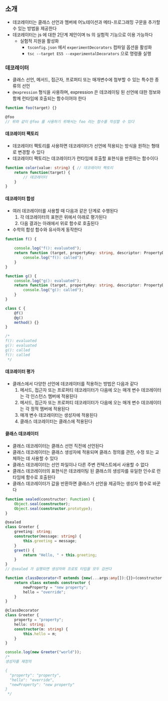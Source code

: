 ## 소개

* 데코레이터는 클래스 선언과 멤버에 어노테이션과 메타-프로그래밍 구문을 추가할 수 있는 방법을 제공한다
* 데코레이터는 js 에 대한 2단계 제안이며 ts 의 실험적 기능으로 이용 가능하다
  * 실험적 지원을 활성화
    * `tsconfig.json` 에서 `experimentDecorators` 컴파일 옵션을 활성화
    * `tsc --target ES5 --experimentalDecorators` 으로 명령줄 실행
  
### 데코레이터

* 클래스 선언, 메서드, 접근자, 프로퍼티 또는 매개변수에 첨부할 수 있는 특수한 종류의 선언
* `@expression` 형식을 사용하며, expression 은 데코레이팅 된 선언에 대한 정보와 함께 런타임에 호출되는 함수이어야 한다

```typescript
function foo(target) {}

@foo
// 위와 같이 @foo 를 사용하기 위해서는 foo 라는 함수를 작성할 수 있다
```

#### 데코레이터 팩토리

* 데코레이터 팩토리를 사용하면 데코레이터가 선언에 적용되는 방식을 원하는 형태로 변경할 수 있다
* 데코레이터 팩토리는 데코레이터가 런타임에 호출할 표현식을 반환하는 함수이다

```typescript
function color(value: string) { // 데코레이터 팩토리
    return function(target) {
        // 데코레이터
    }
}
```

#### 데코레이터 합성

* 여러 데코레이터를 사용할 때 다음과 같은 단계로 수행된다
  1. 각 데코레이터의 표현은 위에서 아래로 평가된다
  1. 다음 결과는 아래에서 위로 함수로 호출된다
* 수학의 합성 합수와 유사하게 동작한다

```typescript
function f() {
    
    console.log("f(): evaluated");
    return function (target, propertyKey: string, descriptor: PropertyDescriptor) {
        console.log("f(): called");
    }
}

function g() {
    console.log("g(): evaluated");
    return function (target, propertyKey: string, descriptor: PropertyDescriptor) {
        console.log("g(): called");
    }
}

class C {
    @f()
    @g()
    method() {}
}

/*
f(): evaluated
g(): evaluated
g(): called
f(): called
 */
```

#### 데코레이터 평가

* 클래스에서 다양한 선언에 데코레이터를 적용하는 방법은 다음과 같다
  1. 메서드, 접근자 또는 프로퍼티 데코레이터가 다음에 오는 매개 변수 데코레이터는 각 인스턴스 멤버에 적용된다
  1. 메서드, 접근자 또는 프로퍼티 데코레이터가 다음에 오는 매개 변수 데코레이터는 각 정적 멤버에 적용된다
  1. 매개 변수 데코레이터는 생성자에 적용된다
  1. 클래스 데코레이터는 클래스에 적용된다

#### 클래스 데코레이터

* 클래스 데코레이터는 클래스 선언 직전에 선언된다
* 클래스 데코레이터는 클래스 생성자에 적용되며 클래스 정의를 관찬, 수정 또는 교체하는 데 사용할 수 있다
* 클래스 데코레이터는 선언 파일이나 다른 주변 컨텍스트에서 사용할 수 없다
* 클래스 데코레이터의 표현식은 데코레이팅 된 클래스의 생성자를 유일한 인수로 런타임에 함수로 호출된다
* 클래스 데코레이터가 값을 반환하면 클래스가 선언을 제공하는 생성자 함수로 바꾼다

```typescript
function sealed(constructor: Function) {
    Object.seal(constructor);
    Object.seal(constructor.prototype);
}

@sealed
class Greeter {
    greeting: string;
    constructor(message: string) {
        this.greeting = message;
    }
    greet() {
        return "Hello, " + this.greeting;
    }
}
// @sealed 가 실행되면 생성자와 프로토 타입을 모두 감싼다

function classDecorator<T extends {new(...args:any[]):{}}>(constructor:T) {
    return class extends constructor {
        newProperty = "new property";
        hello = "override";
    }
}

@classDecorator
class Greeter {
    property = "property";
    hello: string;
    constructor(m: string) {
        this.hello = m;
    }
}

console.log(new Greeter("world"));
/*
생성자를 재정의

{
  "property": "property",
  "hello": "override",
  "newProperty": "new property"
}
 */
```
